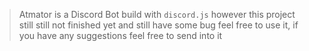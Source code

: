 > Atmator is a Discord Bot build with `discord.js`
> however this project still still not finished yet and still have some bug 
> feel free to use it, if you have any suggestions feel free to send into it
